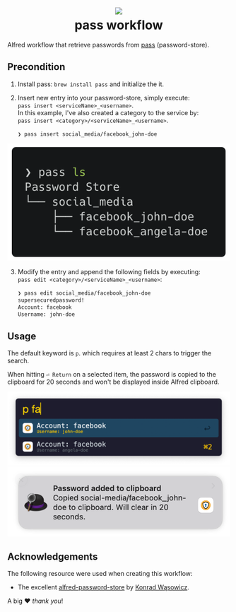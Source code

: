 <h1 align="center">
	<a href='#'><img src='https://img.shields.io/static/v1?style=for-the-badge&message=Alfred&color=fff&logo=Alfred&logoColor=000&label=' style='border:0px;height:36px;' /></a>
	</br>pass workflow
</h1>

Alfred workflow that retrieve passwords from [pass](https://www.passwordstore.org/) (password-store).

## Precondition

1. Install pass: `brew install pass` and initialize the it.
2. Insert new entry into your password-store, simply execute:<br> `pass insert <serviceName>_<username>`.\
In this example, I've also created a category to the service by:<br> `pass insert <category>/<serviceName>_<username>`.

	```shell
	❯ pass insert social_media/facebook_john-doe
	```

<p align="center">
	<img src='assets/pass-ls.png' alt="Password List">
</p>

3. Modify the entry and append the following fields by executing:<br> `pass edit <category>/<serviceName>_<username>`:

	```shell
	❯ pass edit social_media/facebook_john-doe
	supersecuredpassword!
	Account: facebook
	Username: john-doe
	```

## Usage

The default keyword is `p`. which requires at least 2 chars to trigger the search.

When hitting `⏎ Return` on a selected item, the password is copied to the clipboard for 20 seconds and won't be displayed inside Alfred clipboard.

<p align="center">
	<img src='assets/filter_example.png' alt="Alfred Trigger">
	<img src='assets/notification.png' alt="Alfred Notification">
</p>

## Acknowledgements

The following resource were used when creating this workflow:

* The excellent [alfred-password-store](https://github.com/exaroth/alfred-password-store) by [Konrad Wąsowicz](https://github.com/exaroth).

A big ♥️ _thank you_!